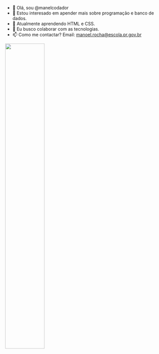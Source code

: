 - 👋 Olá, sou @manelcodador
- 👀 Estou interesado em apender mais sobre programação e banco de dados.
- 🌱 Atualmente aprendendo HTML e CSS.
- 💞️ Eu busco colaborar com as tecnologias.
- 📫 Como me contactar? Email: manoel.rocha@escola.pr.gov.br
  
<img src="https://media1.tenor.com/m/P5B6lbpzwuQAAAAC/yh.gif" width="50%">


<!---
manelcodador/manelcodador is a ✨ special ✨ repository because its `README.md` (this file) appears on your GitHub profile.
You can click the Preview link to take a look at your changes.
--->
